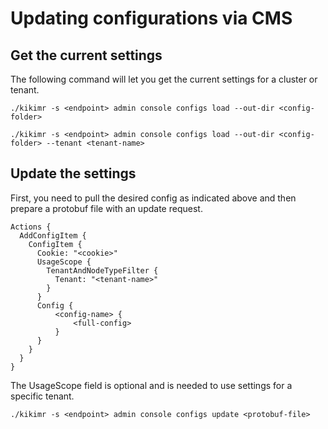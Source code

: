 # Updating configurations via CMS

## Get the current settings

The following command will let you get the current settings for a cluster or tenant.

```
./kikimr -s <endpoint> admin console configs load --out-dir <config-folder>
```

```
./kikimr -s <endpoint> admin console configs load --out-dir <config-folder> --tenant <tenant-name>
```

## Update the settings

First, you need to pull the desired config as indicated above and then prepare a protobuf file with an update request.

```
Actions {
  AddConfigItem {
    ConfigItem {
      Cookie: "<cookie>"
      UsageScope {
        TenantAndNodeTypeFilter {
          Tenant: "<tenant-name>"
        }
      }
      Config {
          <config-name> {
              <full-config>
          }
      }
    }
  }
}
```

The UsageScope field is optional and is needed to use settings for a specific tenant.

```
./kikimr -s <endpoint> admin console configs update <protobuf-file>
```
